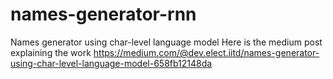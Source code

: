 # names-generator-rnn
Names generator using char-level language model
Here is the medium post explaining the work
https://medium.com/@dev.elect.iitd/names-generator-using-char-level-language-model-658fb12148da
